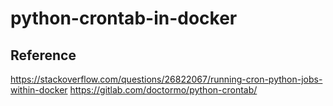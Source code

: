 # python-crontab-in-docker

## Reference
https://stackoverflow.com/questions/26822067/running-cron-python-jobs-within-docker
https://gitlab.com/doctormo/python-crontab/